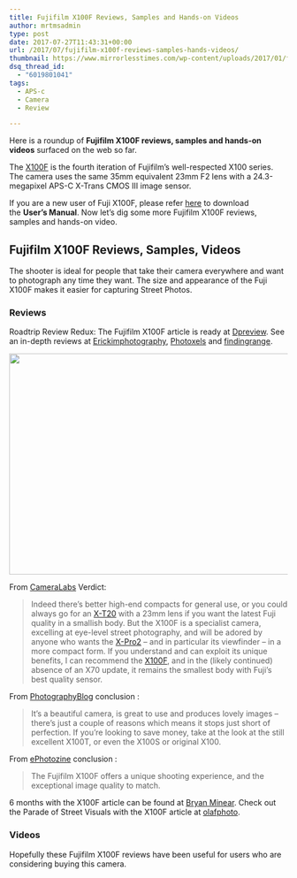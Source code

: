 ```yaml
---
title: Fujifilm X100F Reviews, Samples and Hands-on Videos
author: mrtmsadmin
type: post
date: 2017-07-27T11:43:31+00:00
url: /2017/07/fujifilm-x100f-reviews-samples-hands-videos/
thumbnail: https://www.mirrorlesstimes.com/wp-content/uploads/2017/01/fujifilm-x100f-af-dial.jpg
dsq_thread_id:
  - "6019801041"
tags:
  - APS-c
  - Camera
  - Review

---
```

Here is a roundup of **Fujifilm X100F reviews, samples and hands-on videos** surfaced on the web so far.

The [X100F][1] is the fourth iteration of Fujifilm’s well-respected X100 series. The camera uses the same 35mm equivalent 23mm F2 lens with a 24.3-megapixel APS-C X-Trans CMOS III image sensor.

If you are a new user of Fuji X100F, please refer <a title="" href="http://fujifilm-dsc.com/en-int/manual/x100f/" target="_blank" rel="nofollow noopener">here</a> to download the **User’s Manual**. Now let’s dig some more Fujifilm X100F reviews, samples and hands-on video.<!--more-->

## Fujifilm X100F Reviews, Samples, Videos

The shooter is ideal for people that take their camera everywhere and want to photograph any time they want. The size and appearance of the Fuji X100F makes it easier for capturing Street Photos.

### Reviews

Roadtrip Review Redux: The Fujifilm X100F article is ready at <a href="https://www.dpreview.com/articles/8250882756/roadtrip-review-redux-fujifilm-x100" target="_blank" rel="nofollow noopener">Dpreview</a>. See an in-depth reviews at <a href="http://erickimphotography.com/blog/2017/05/01/eric-kim-fujifilm-x100f-review/" target="_blank" rel="nofollow noopener">Erickimphotography</a>, <a href="http://www.photoxels.com/fujifilm-x100f-review/" target="_blank" rel="nofollow noopener">Photoxels</a> and <a href="http://findingrange.com/2017/05/03/fujifilm-x100f-mirrorless-camera-review/" target="_blank" rel="nofollow noopener">findingrange</a>.

[<img class="aligncenter size-full wp-image-1210" src="https://i0.wp.com/www.mirrorlesstimes.com/wp-content/uploads/2017/07/fujifilm-x100f-reviews-roundup.jpg?resize=600%2C400&#038;ssl=1" alt="" width="600" height="400" srcset="https://i0.wp.com/www.mirrorlesstimes.com/wp-content/uploads/2017/07/fujifilm-x100f-reviews-roundup.jpg?w=900&ssl=1 900w, https://i0.wp.com/www.mirrorlesstimes.com/wp-content/uploads/2017/07/fujifilm-x100f-reviews-roundup.jpg?resize=300%2C200&ssl=1 300w, https://i0.wp.com/www.mirrorlesstimes.com/wp-content/uploads/2017/07/fujifilm-x100f-reviews-roundup.jpg?resize=768%2C512&ssl=1 768w, https://i0.wp.com/www.mirrorlesstimes.com/wp-content/uploads/2017/07/fujifilm-x100f-reviews-roundup.jpg?resize=180%2C120&ssl=1 180w, https://i0.wp.com/www.mirrorlesstimes.com/wp-content/uploads/2017/07/fujifilm-x100f-reviews-roundup.jpg?resize=75%2C50&ssl=1 75w, https://i0.wp.com/www.mirrorlesstimes.com/wp-content/uploads/2017/07/fujifilm-x100f-reviews-roundup.jpg?resize=700%2C467&ssl=1 700w" sizes="(max-width: 600px) 100vw, 600px" data-recalc-dims="1" />][2]

From <a href="https://www.cameralabs.com/fujifilm-x100f-review/" target="_blank" rel="nofollow noopener">CameraLabs</a> Verdict:

> Indeed there’s better high-end compacts for general use, or you could always go for an <a href="http://amzn.to/2ruKS0h" target="_blank" rel="nofollow noopener">X-T20</a> with a 23mm lens if you want the latest Fuji quality in a smallish body. But the X100F is a specialist camera, excelling at eye-level street photography, and will be adored by anyone who wants the <a href="http://amzn.to/2rv4aCB" target="_blank" rel="nofollow noopener">X-Pro2</a> – and in particular its viewfinder – in a more compact form. If you understand and can exploit its unique benefits, I can recommend the <a href="http://amzn.to/2tE890n" target="_blank" rel="noopener">X100F</a>, and in the (likely continued) absence of an X70 update, it remains the smallest body with Fuji’s best quality sensor.

From <a href="http://www.photographyblog.com/reviews/fujifilm_x100f_review" target="_blank" rel="nofollow noopener">PhotographyBlog</a> conclusion :

> It’s a beautiful camera, is great to use and produces lovely images &#8211; there’s just a couple of reasons which means it stops just short of perfection. If you’re looking to save money, take at the look at the still excellent X100T, or even the X100S or original X100.

From <a href="https://www.ephotozine.com/article/fujifilm-x100f-expert-review-30484" target="_blank" rel="nofollow noopener">ePhotozine</a> conclusion :

> The Fujifilm X100F offers a unique shooting experience, and the exceptional image quality to match.

6 months with the X100F article can be found at <a href="http://bryanminear.com/6-months-with-the-x100f/" target="_blank" rel="nofollow noopener">Bryan Minear</a>. Check out the Parade of Street Visuals with the X100F article at <a href="https://olafphotoblog.com/2017/05/24/parade-of-street-visuals-with-the-x100f/" target="_blank" rel="nofollow noopener">olafphoto</a>.

### Videos







Hopefully these Fujifilm X100F reviews have been useful for users who are considering buying this camera.

 [1]: https://www.mirrorlesstimes.com/2017/01/fujifilm-x100f/
 [2]: https://i0.wp.com/www.mirrorlesstimes.com/wp-content/uploads/2017/07/fujifilm-x100f-reviews-roundup.jpg?ssl=1